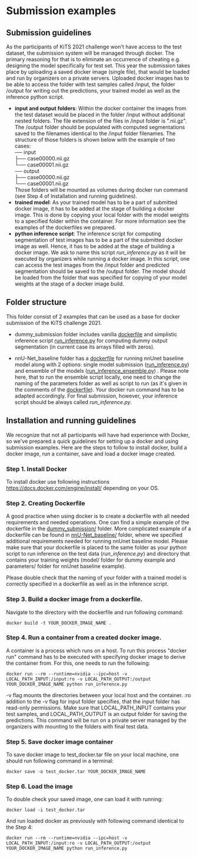 # Submission examples

## Submission guidelines

As the participants of KiTS 2021 challenge won't have access to the test dataset, the submission system will be managed
through docker. The primary reasoning for that is to eliminate an occurrence of cheating e.g. designing the model
specifically for test set. This year the submission takes place by uploading a saved docker image (single file), that
would be loaded and run by organizers on a private servers. Uploaded docker images has to be able to access the folder
with test samples called /input, the folder /output for writing out the predictions, your trained model as well as the
inference python script.

- **input and output folders**:
  Within the docker container the images from the test dataset would be placed in the folder /input without additional
  nested folders. The file extension of the files in /input folder is ".nii.gz". The /output folder should be populated
  with computed segmentations saved to the filenames identical to the /input folder filenames. The structure of those
  folders is shown below with the example of two cases: \
  ── input\
  ├── case00000.nii.gz\
  └── case00001.nii.gz\
  ── output\
  ├── case00000.nii.gz\
  └── case00001.nii.gz \
  Those folders will be mounted as volumes during docker run command (see Step 4 of Installation and running guidelines).
- **trained model**:
  As your trained model has to be a part of submitted docker image, it has to be added at the stage of building a docker
  image. This is done by copying your local folder with the model weights to a specified folder within the container.
  For more information see the examples of the dockerfiles we prepared.
- **python inference script**:
  The inference script for computing segmentation of test images has to be a part of the submitted docker image as well.
  Hence, it has to be added at the stage of building a docker image. We ask to name this script *run_inference.py* as it
  will be executed by organizers while running a docker image. In this script, one can access the test images from the
  /input folder and predicted segmentation should be saved to the /output folder. The model should be loaded from the
  folder that was specified for copying of your model weights at the stage of a docker image build.

## Folder structure

This folder consist of 2 examples that can be used as a base for docker submission of the KiTS challenge 2021.

- dummy_submission folder includes
  vanilla [dockerfile](https://github.com/trofimova/kits21/blob/master/examples/submission/dummy_submission/Dockerfile)
  and simplistic inference
  script [run_inference.py](https://github.com/trofimova/kits21/blob/master/examples/submission/dummy_submission/run_inference.py)
  for computing dummy output segmentation (in current case its arrays filled with zeros).

- nnU-Net_baseline folder has
  a [dockerfile](https://github.com/trofimova/kits21/blob/master/examples/submission/nnU-Net_baseline/Dockerfile) for
  running nnUnet baseline model along with 2 options: single model
  submission ([run_inference.py](https://github.com/trofimova/kits21/blob/master/examples/submission/nnU-Net_baseline/run_inference.py))
  and ensemble of the
  models ([run_inference_ensemble.py](https://github.com/trofimova/kits21/blob/master/examples/submission/nnU-Net_baseline/run_inference_ensembling.py))
  . Please note here, that to run the ensemble script locally, one need to change the naming of the parameters folder as
  well as script to run (as it's given in the comments of
  the [dockerfile](https://github.com/trofimova/kits21/blob/master/examples/submission/nnU-Net_baseline/Dockerfile)).
  Your docker run command has to be adapted accordingly. For final submission, however, your inference script should be
  always called *run_inference.py*.

## Installation and running guidelines

We recognize that not all participants will have had experience with Docker, so we've prepared a quick guidelines for
setting up a docker and using submission examples. Here are the steps to follow to install docker, build a docker image,
run a container, save and load a docker image created.

### Step 1. Install Docker

To install docker use following instructions https://docs.docker.com/engine/install/ depending on your OS.

### Step 2. Creating Dockerfile

A good practice when using docker is to create a dockerfile with all needed requirements and needed operations. One can
find a simple example of the dockerfile in
the [dummy_submission/](https://github.com/trofimova/kits21/tree/master/examples/submission/dummy_submission) folder.
More complicated example of a dockerfile can be found
in [nnU-Net_baseline/](https://github.com/trofimova/kits21/tree/master/examples/submission/nnU-Net_baseline) folder,
where we specified additional requirements needed for running nnUnet baseline model. Please make sure that your
dockerfile is placed to the same folder as your python script to run inference on the test data
(*run_inference.py*) and directory that contains your training weights (model/ folder for dummy example and parameters/
folder for nnUnet baseline example).

Please double check that the naming of your folder with a trained model is correctly specified in a dockerfile as well
as in the inference script.

### Step 3. Build a docker image from a dockerfile.

Navigate to the directory with the dockerfile and run following command:

```console
docker build -t YOUR_DOCKER_IMAGE_NAME .
```

### Step 4. Run a container from a created docker image.

A container is a process which runs on a host. To run this process "docker run" command has to be executed with
specifying docker image to derive the container from. For this, one needs to run the following:

```console
docker run --rm --runtime=nvidia --ipc=host -v LOCAL_PATH_INPUT:/input:ro -v LOCAL_PATH_OUTPUT:/output YOUR_DOCKER_IMAGE_NAME python run_inference.py
```

-v flag mounts the directories between your local host and the container. :ro addition to the -v flag for input folder
specifies, that the input folder has read-only permissions. Make sure that LOCAL_PATH_INPUT contains your test samples,
and LOCAL_PATH_OUTPUT is an output folder for saving the predictions. This command will be run on a private server
managed by the organizers with mounting to the folders with final test data.

<!---
### (Optional) Step 5. Running script within the container
To run any additional scripts, one can execute following line **within the container**:
```console
python run_inference.py
```
"""
-->

### Step 5. Save docker image container

To save docker image to test_docker.tar file on your local machine, one should run following command in a terminal:

```console
docker save -o test_docker.tar YOUR_DOCKER_IMAGE_NAME
```

### Step 6. Load the image

To double check your saved image, one can load it with running:

```console
docker load -i test_docker.tar
```

And run loaded docker as previously with following command identical to the Step 4:

```console
docker run --rm --runtime=nvidia --ipc=host -v LOCAL_PATH_INPUT:/input:ro -v LOCAL_PATH_OUTPUT:/output YOUR_DOCKER_IMAGE_NAME python run_inference.py
```
